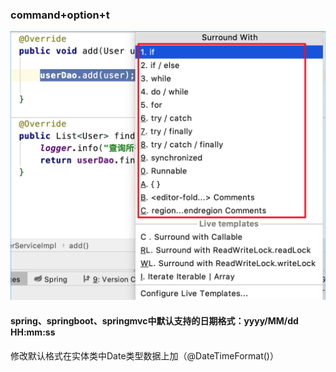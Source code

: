 ### command+option+t

![image-20210802222814654](idea%E4%B8%AD%E5%BF%AB%E6%8D%B7%E9%94%AE.assets/image-20210802222814654.png)



#### spring、springboot、springmvc中默认支持的日期格式：yyyy/MM/dd HH:mm:ss

修改默认格式在实体类中Date类型数据上加（@DateTimeFormat()）
